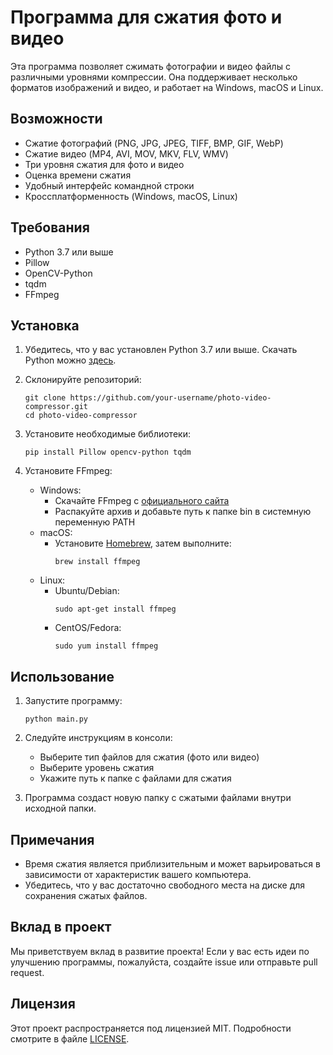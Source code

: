 # Программа для сжатия фото и видео

Эта программа позволяет сжимать фотографии и видео файлы с различными уровнями компрессии. Она поддерживает несколько форматов изображений и видео, и работает на Windows, macOS и Linux.

## Возможности

- Сжатие фотографий (PNG, JPG, JPEG, TIFF, BMP, GIF, WebP)
- Сжатие видео (MP4, AVI, MOV, MKV, FLV, WMV)
- Три уровня сжатия для фото и видео
- Оценка времени сжатия
- Удобный интерфейс командной строки
- Кроссплатформенность (Windows, macOS, Linux)

## Требования

- Python 3.7 или выше
- Pillow
- OpenCV-Python
- tqdm
- FFmpeg

## Установка

1. Убедитесь, что у вас установлен Python 3.7 или выше. Скачать Python можно [здесь](https://www.python.org/downloads/).

2. Склонируйте репозиторий:
   ```
   git clone https://github.com/your-username/photo-video-compressor.git
   cd photo-video-compressor
   ```

3. Установите необходимые библиотеки:
   ```
   pip install Pillow opencv-python tqdm
   ```

4. Установите FFmpeg:
   - Windows: 
     - Скачайте FFmpeg с [официального сайта](https://ffmpeg.org/download.html)
     - Распакуйте архив и добавьте путь к папке bin в системную переменную PATH
   - macOS:
     - Установите [Homebrew](https://brew.sh/), затем выполните:
       ```
       brew install ffmpeg
       ```
   - Linux:
     - Ubuntu/Debian:
       ```
       sudo apt-get install ffmpeg
       ```
     - CentOS/Fedora:
       ```
       sudo yum install ffmpeg
       ```

## Использование

1. Запустите программу:
   ```
   python main.py
   ```

2. Следуйте инструкциям в консоли:
   - Выберите тип файлов для сжатия (фото или видео)
   - Выберите уровень сжатия
   - Укажите путь к папке с файлами для сжатия

3. Программа создаст новую папку с сжатыми файлами внутри исходной папки.

## Примечания

- Время сжатия является приблизительным и может варьироваться в зависимости от характеристик вашего компьютера.
- Убедитесь, что у вас достаточно свободного места на диске для сохранения сжатых файлов.

## Вклад в проект

Мы приветствуем вклад в развитие проекта! Если у вас есть идеи по улучшению программы, пожалуйста, создайте issue или отправьте pull request.

## Лицензия

Этот проект распространяется под лицензией MIT. Подробности смотрите в файле [LICENSE](LICENSE).
